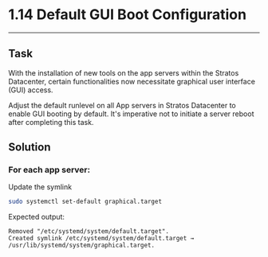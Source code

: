 # 1.14 Default GUI Boot Configuration
---
## Task
With the installation of new tools on the app servers within the Stratos Datacenter, certain functionalities now necessitate graphical user interface (GUI) access.

Adjust the default runlevel on all App servers in Stratos Datacenter to enable GUI booting by default. It's imperative not to initiate a server reboot after completing this task.  
## Solution
### For each app server:
Update the symlink
```bash
sudo systemctl set-default graphical.target
```
Expected output:
```
Removed "/etc/systemd/system/default.target".
Created symlink /etc/systemd/system/default.target → /usr/lib/systemd/system/graphical.target.
```

